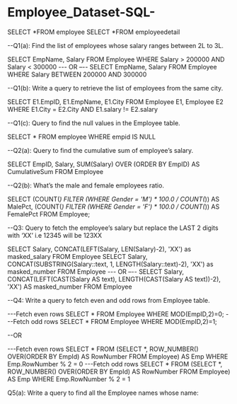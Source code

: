 # Employee_Dataset-SQL-

SELECT *FROM employee
SELECT *FROM employeedetail

--Q1(a): Find the list of employees whose salary ranges between 2L to 3L.

SELECT EmpName, Salary FROM Employee
WHERE Salary > 200000 AND Salary < 300000
--- OR –--
SELECT EmpName, Salary FROM Employee
WHERE Salary BETWEEN 200000 AND 300000

--Q1(b): Write a query to retrieve the list of employees from the same city.

SELECT E1.EmpID, E1.EmpName, E1.City
FROM Employee E1, Employee E2
WHERE E1.City = E2.City AND E1.salary != E2.salary

--Q1(c): Query to find the null values in the Employee table.

SELECT * FROM employee
WHERE empid IS NULL

--Q2(a): Query to find the cumulative sum of employee’s salary.

SELECT EmpID, Salary, SUM(Salary) OVER (ORDER BY EmpID) AS CumulativeSum
FROM Employee

--Q2(b): What’s the male and female employees ratio.

SELECT
(COUNT(*) FILTER (WHERE Gender = 'M') * 100.0 / COUNT(*)) AS MalePct,
(COUNT(*) FILTER (WHERE Gender = 'F') * 100.0 / COUNT(*)) AS FemalePct
FROM Employee;

--Q3: Query to fetch the employee’s salary but replace the LAST 2 digits with ‘XX’ 
i.e 12345 will be 123XX

SELECT Salary, 
CONCAT(LEFT(Salary, LEN(Salary)-2), 'XX') as masked_salary
FROM Employee
SELECT Salary, 
CONCAT(SUBSTRING(Salary::text, 1, LENGTH(Salary::text)-2), 'XX') as masked_number
FROM Employee
--- OR –--
SELECT Salary, CONCAT(LEFT(CAST(Salary AS text), LENGTH(CAST(Salary AS text))-2), 'XX') 
AS masked_number
FROM Employee

--Q4: Write a query to fetch even and odd rows from Employee table.

---Fetch even rows
SELECT * FROM Employee 
WHERE MOD(EmpID,2)=0;
---Fetch odd rows
SELECT * FROM Employee 
WHERE MOD(EmpID,2)=1;

--OR

---Fetch even rows
SELECT * FROM 
(SELECT *, ROW_NUMBER() OVER(ORDER BY EmpId) AS 
RowNumber
FROM Employee) AS Emp
WHERE Emp.RowNumber % 2 = 0
---Fetch odd rows
SELECT * FROM 
(SELECT *, ROW_NUMBER() OVER(ORDER BY EmpId) AS 
RowNumber
FROM Employee) AS Emp
WHERE Emp.RowNumber % 2 = 1

Q5(a): Write a query to find all the Employee names whose name:

